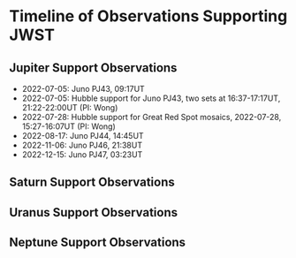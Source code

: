 # Timeline of Observations Supporting JWST

## Jupiter Support Observations
* 2022-07-05:  Juno PJ43, 09:17UT
* 2022-07-05:  Hubble support for Juno PJ43, two sets at 16:37-17:17UT, 21:22-22:00UT (PI:  Wong)
* 2022-07-28:  Hubble support for Great Red Spot mosaics, 2022-07-28, 15:27-16:07UT (PI: Wong)
* 2022-08-17:  Juno PJ44, 14:45UT
* 2022-11-06:  Juno PJ46, 21:38UT
* 2022-12-15:  Juno PJ47, 03:23UT

## Saturn Support Observations

## Uranus Support Observations

## Neptune Support Observations
